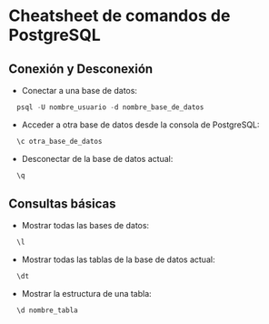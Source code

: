 # Cheatsheet de comandos de PostgreSQL

## Conexión y Desconexión

- Conectar a una base de datos:
```sql
  psql -U nombre_usuario -d nombre_base_de_datos
```

- Acceder a otra base de datos desde la consola de PostgreSQL:
```sql
  \c otra_base_de_datos
```

- Desconectar de la base de datos actual:
```sql
  \q
```

## Consultas básicas

- Mostrar todas las bases de datos:
```sql
  \l
```

- Mostrar todas las tablas de la base de datos actual:
```sql
  \dt
```

- Mostrar la estructura de una tabla:
```sql
  \d nombre_tabla
```
